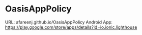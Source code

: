 # OasisAppPolicy
URL: afareenj.github.io/OasisAppPolicy
Android App: https://play.google.com/store/apps/details?id=io.ionic.lighthouse

